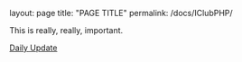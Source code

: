 layout: page
title: "PAGE TITLE"
permalink: /docs/IClubPHP/

This is really, really, important.

<a href="/docs/IClubPHP/DailyUpdate">Daily Update</a>
